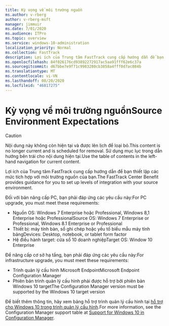 ```yaml
---
title: Kỳ vọng về môi trường nguồn
ms.author: v-rberg
author: v-rberg-msft
manager: jimmuir
ms.date: 7/01/2020
ms.audience: ITPro
ms.topic: overview
ms.service: windows-10-administration
localization_priority: Normal
ms.collection: FastTrack
description: Lợi ích của Trung tâm FastTrack cung cấp hướng dẫn để bạn thiết lập các mức tích hợp với môi trường nguồn của bạn cho việc triển khai Windows 10.
ms.openlocfilehash: 84f026176cd93892272917ac5aa91fff62e6c37a
ms.sourcegitcommit: d67bbe7e9f71c9983280cb3858a4fff0d7ac884b
ms.translationtype: MT
ms.contentlocale: vi-VN
ms.lasthandoff: 08/20/2020
ms.locfileid: "46817275"
---
```

# <a name="source-environment-expectations"></a><span data-ttu-id="e0358-103">Kỳ vọng về môi trường nguồn</span><span class="sxs-lookup"><span data-stu-id="e0358-103">Source Environment Expectations</span></span>

> [!CAUTION]
> <span data-ttu-id="e0358-104">Nội dung này không còn hiện tại và được lên lịch để loại bỏ.</span><span class="sxs-lookup"><span data-stu-id="e0358-104">This content is no longer current and is scheduled for removal.</span></span> <span data-ttu-id="e0358-105">Sử dụng mục lục trong dẫn hướng bên trái cho nội dung hiện tại.</span><span class="sxs-lookup"><span data-stu-id="e0358-105">Use the table of contents in the left-hand navigation for current content.</span></span>

<span data-ttu-id="e0358-106">Lợi ích của Trung tâm FastTrack cung cấp hướng dẫn để bạn thiết lập các mức tích hợp với môi trường nguồn của bạn.</span><span class="sxs-lookup"><span data-stu-id="e0358-106">The FastTrack Center Benefit provides guidance for you to set up levels of integration with your source environment.</span></span>
  
<span data-ttu-id="e0358-107">Đối với bản nâng cấp PC, bạn phải đáp ứng các yêu cầu này:</span><span class="sxs-lookup"><span data-stu-id="e0358-107">For PC upgrade, you must meet these requirements:</span></span>

- <span data-ttu-id="e0358-108">Nguồn OS: Windows 7 Enterprise hoặc Professional, Windows 8,1 Enterprise hoặc Professional</span><span class="sxs-lookup"><span data-stu-id="e0358-108">Source OS: Windows 7 Enterprise or Professional, Windows 8.1 Enterprise or Professional</span></span>
- <span data-ttu-id="e0358-109">Thiết bị: máy tính bàn, sổ ghi chép hoặc yếu tố biểu mẫu máy tính bảng</span><span class="sxs-lookup"><span data-stu-id="e0358-109">Devices: Desktop, notebook, or tablet form factor</span></span>
- <span data-ttu-id="e0358-110">Hệ điều hành target: cửa sổ 10 doanh nghiệp</span><span class="sxs-lookup"><span data-stu-id="e0358-110">Target OS: Window 10 Enterprise</span></span>

<span data-ttu-id="e0358-111">Để nâng cấp cơ sở hạ tầng, bạn phải đáp ứng các yêu cầu này:</span><span class="sxs-lookup"><span data-stu-id="e0358-111">For infrastructure upgrade, you must meet these requirements:</span></span>   

- <span data-ttu-id="e0358-112">Trình quản lý cấu hình Microsoft Endpoint</span><span class="sxs-lookup"><span data-stu-id="e0358-112">Microsoft Endpoint Configuration Manager</span></span>  
- <span data-ttu-id="e0358-113">Phiên bản trình quản lý cấu hình phải được hỗ trợ bởi phiên bản Windows 10 target</span><span class="sxs-lookup"><span data-stu-id="e0358-113">The Configuration Manager version must be supported by the Windows 10 target version</span></span>

<span data-ttu-id="e0358-114">Để biết thêm thông tin, hãy xem bảng hỗ trợ trình quản lý cấu hình tại [hỗ trợ cho Windows 10 trong trình quản lý cấu hình](https://docs.microsoft.com/sccm/core/plan-design/configs/support-for-windows-10).</span><span class="sxs-lookup"><span data-stu-id="e0358-114">For more information, see the Configuration Manager support table at [Support for Windows 10 in Configuration Manager](https://docs.microsoft.com/sccm/core/plan-design/configs/support-for-windows-10).</span></span>
  